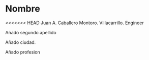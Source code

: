 # Nombre

<<<<<<< HEAD
Juan A. Caballero Montoro. Villacarrillo. Engineer

Añado segundo apellido

Añado ciudad.

Añado profesion
